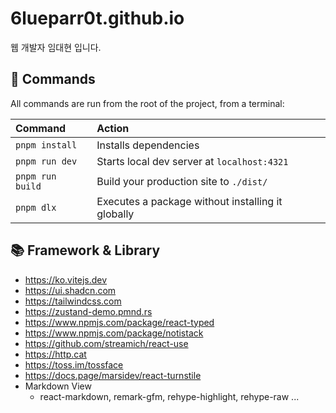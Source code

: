 # 6lueparr0t.github.io

웹 개발자 임대현 입니다.

## 🧞 Commands

All commands are run from the root of the project, from a terminal:

| Command                   | Action                                            |
| :------------------------ | :------------------------------------------------ |
| `pnpm install`            | Installs dependencies                             |
| `pnpm run dev`            | Starts local dev server at `localhost:4321`       |
| `pnpm run build`          | Build your production site to `./dist/`           |
| `pnpm dlx`                | Executes a package without installing it globally |

## 📚 Framework & Library

- <https://ko.vitejs.dev>
- <https://ui.shadcn.com>
- <https://tailwindcss.com>
- <https://zustand-demo.pmnd.rs>
- <https://www.npmjs.com/package/react-typed>
- <https://www.npmjs.com/package/notistack>
- <https://github.com/streamich/react-use>
- <https://http.cat>
- <https://toss.im/tossface>
- <https://docs.page/marsidev/react-turnstile>
- Markdown View
  - react-markdown, remark-gfm, rehype-highlight, rehype-raw ...

